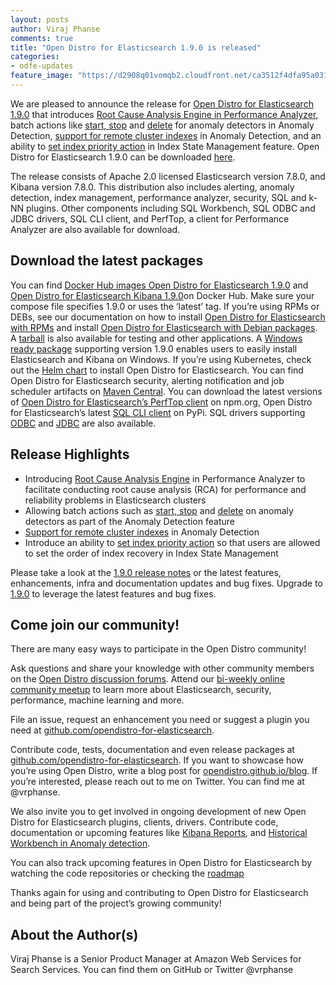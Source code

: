 ```yaml
---
layout: posts
author: Viraj Phanse
comments: true
title: "Open Distro for Elasticsearch 1.9.0 is released"
categories:
- odfe-updates
feature_image: "https://d2908q01vomqb2.cloudfront.net/ca3512f4dfa95a03169c5a670a4c91a19b3077b4/2019/03/26/open_disto-elasticsearch-logo-800x400.jpg"
---
```

We are pleased to announce the release for [Open Distro for Elasticsearch 1.9.0](https://opendistro.github.io/for-elasticsearch/downloads.html) that introduces [Root Cause Analysis Engine in Performance Analyzer](https://github.com/opendistro-for-elasticsearch/performance-analyzer-rca), batch actions like [start, stop](https://github.com/opendistro-for-elasticsearch/anomaly-detection-kibana-plugin/pull/195) and [delete](https://github.com/opendistro-for-elasticsearch/anomaly-detection-kibana-plugin/pull/204) for anomaly detectors in Anomaly Detection, [support for remote cluster indexes](https://github.com/opendistro-for-elasticsearch/anomaly-detection-kibana-plugin/pull/244) in Anomaly Detection, and an ability to [set index priority action](https://github.com/opendistro-for-elasticsearch/index-management/pull/241) in Index State Management feature. Open Distro for Elasticsearch 1.9.0 can be downloaded [here](https://opendistro.github.io/for-elasticsearch/downloads.html).

The release consists of Apache 2.0 licensed Elasticsearch version 7.8.0, and Kibana version 7.8.0. This distribution also includes alerting, anomaly detection, index management, performance analyzer, security, SQL and k-NN plugins. Other components including SQL Workbench, SQL ODBC and JDBC drivers, SQL CLI client, and PerfTop, a client for Performance Analyzer are also available for download. 

## Download the latest packages

You can find [Docker Hub images Open Distro for Elasticsearch 1.9.0](https://hub.docker.com/r/amazon/opendistro-for-elasticsearch) and [Open Distro for Elasticsearch Kibana 1.9.0](https://hub.docker.com/r/amazon/opendistro-for-elasticsearch-kibana)on Docker Hub. Make sure your compose file specifies 1.9.0 or uses the ‘latest’ tag.
If you’re using RPMs or DEBs, see our documentation on how to install [Open Distro for Elasticsearch with RPMs](https://opendistro.github.io/for-elasticsearch-docs/docs/install/rpm/) and install [Open Distro for Elasticsearch with Debian packages](https://opendistro.github.io/for-elasticsearch-docs/docs/install/deb/). A [tarball](https://opendistro.github.io/for-elasticsearch-docs/docs/install/tar/) is also available for testing and other applications.
A [Windows ready package](https://opendistro.github.io/for-elasticsearch-docs/docs/install/windows/) supporting version 1.9.0 enables users to easily install Elasticsearch and Kibana on Windows. If you’re using Kubernetes, check out the [Helm chart](https://opendistro.github.io/for-elasticsearch-docs/docs/install/helm/) to install Open Distro for Elasticsearch.
You can find Open Distro for Elasticsearch security, alerting notification and job scheduler artifacts on [Maven Central](https://mvnrepository.com/artifact/com.amazon.opendistroforelasticsearch).
You can download the latest versions of [Open Distro for Elasticsearch’s PerfTop client](https://www.npmjs.com/package/@aws/opendistro-for-elasticsearch-perftop) on npm.org, Open Distro for Elasticsearch’s latest [SQL CLI client](https://pypi.org/project/odfe-sql-cli/) on PyPi. SQL drivers supporting [ODBC](https://opendistro.github.io/for-elasticsearch-docs/docs/sql/odbc/) and [JDBC](https://d3g5vo6xdbdb9a.cloudfront.net/downloads/elasticsearch-clients/opendistro-sql-jdbc/opendistro-sql-jdbc-1.7.0.0.jar) are also available. 

## Release Highlights

* Introducing [Root Cause Analysis Engine](https://github.com/opendistro-for-elasticsearch/performance-analyzer-rca) in Performance Analyzer to facilitate conducting root cause analysis (RCA) for performance and reliability problems in Elasticsearch clusters
* Allowing batch actions such as [start, stop](https://github.com/opendistro-for-elasticsearch/anomaly-detection-kibana-plugin/pull/195) and [delete](https://github.com/opendistro-for-elasticsearch/anomaly-detection-kibana-plugin/pull/204) on anomaly detectors as part of the Anomaly Detection feature
* [Support for remote cluster indexes](https://github.com/opendistro-for-elasticsearch/anomaly-detection-kibana-plugin/pull/244) in Anomaly Detection
* Introduce an ability to [set index priority action](https://github.com/opendistro-for-elasticsearch/index-management/pull/241) so that users are allowed to set the order of index recovery in Index State Management

Please take a look at the [1.9.0 release notes](https://github.com/opendistro-for-elasticsearch/opendistro-build/blob/master/release-notes/opendistro-for-elasticsearch-release-notes-1.9.0.md) or the latest features, enhancements, infra and documentation updates and bug fixes. Upgrade to  [1.9.0](https://opendistro.github.io/for-elasticsearch/downloads.html) to leverage the latest features and bug fixes.

## Come join our community!

There are many easy ways to participate in the Open Distro community!

Ask questions and share your knowledge with other community members on the [Open Distro discussion forums](https://discuss.opendistrocommunity.dev/).
Attend our [bi-weekly online community meetup](https://www.meetup.com/Open-Distro-for-Elasticsearch-Meetup-Group) to learn more about Elasticsearch, security, performance, machine learning and more.

File an issue, request an enhancement you need or suggest a plugin you need at [github.com/opendistro-for-elasticsearch](https://github.com/opendistro-for-elasticsearch).

Contribute code, tests, documentation and even release packages at [github.com/opendistro-for-elasticsearch](https://github.com/opendistro-for-elasticsearch). If you want to showcase how you’re using Open Distro, write a blog post for [opendistro.github.io/blog](https://opendistro.github.io/blog). If you’re interested, please reach out to me on Twitter. You can find me at @vrphanse.

We also invite you to get involved in ongoing development of new Open Distro for Elasticsearch plugins, clients, drivers. Contribute code, documentation or upcoming features like [Kibana Reports](https://github.com/opendistro-for-elasticsearch/kibana-reports), and [Historical Workbench in Anomaly detection](https://github.com/opendistro-for-elasticsearch/anomaly-detection-kibana-plugin/issues/214).

You can also track upcoming features in Open Distro for Elasticsearch by watching the code repositories or checking the [roadmap](https://github.com/orgs/opendistro-for-elasticsearch/projects/3)

Thanks again for using and contributing to Open Distro for Elasticsearch and being part of the project’s growing community!

## About the Author(s)

Viraj Phanse is a Senior Product Manager at Amazon Web Services for Search Services. You can find them on GitHub or Twitter @vrphanse
